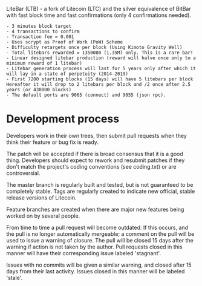 LiteBar (LTB) - a fork of Litecoin (LTC) and the silver equivalence of BitBar with fast block time and fast confirmations (only 4 confirmations needed). 

	- 3 minutes block target
	- 4 transactions to confirm
	- Transaction fee = 0.001
	- Uses scrypt as Proof of Work (PoW) Scheme
	- Difficulty retargets once per block (Using Kimoto Gravity Well)
	- Total litebars rewarded = 1350000 (1.35M) only. This is a rare bar!
	- Linear designed litebar production (reward will halve once only to a minimum reward of 1 litebar)
	- Litebar generation process will last for 5 years only after which it will lay in a state of perpetuity (2014-2019)
	- First 7200 starting blocks (15 days) will have 5 litebars per block Hereafter it will drop to 2 litebars per block and /2 once after 2.5 years (or 438000 blocks)
	- The default ports are 9065 (connect) and 9055 (json rpc).


Development process
===================

Developers work in their own trees, then submit pull requests when
they think their feature or bug fix is ready.

The patch will be accepted if there is broad consensus that it is a
good thing.  Developers should expect to rework and resubmit patches
if they don't match the project's coding conventions (see coding.txt)
or are controversial.

The master branch is regularly built and tested, but is not guaranteed
to be completely stable. Tags are regularly created to indicate new
official, stable release versions of Litecoin.

Feature branches are created when there are major new features being
worked on by several people.

From time to time a pull request will become outdated. If this occurs, and
the pull is no longer automatically mergeable; a comment on the pull will
be used to issue a warning of closure. The pull will be closed 15 days
after the warning if action is not taken by the author. Pull requests closed
in this manner will have their corresponding issue labeled 'stagnant'.

Issues with no commits will be given a similar warning, and closed after
15 days from their last activity. Issues closed in this manner will be 
labeled 'stale'. 
